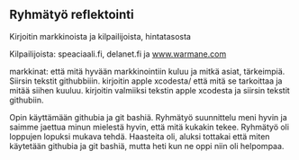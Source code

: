 ## Ryhmätyö reflektointi

Kirjoitin markkinoista ja kilpailijoista, hintatasosta
  
  Kilpailijoista: speaciaali.fi, delanet.fi ja www.warmane.com

markkinat: että mitä hyvään markkinointiin kuluu ja mitkä asiat,  tärkeimpiä. Siirsin tekstit githubbiiin.
kirjoitin apple xcodesta/ että mitä se tarkoittaa ja mitää siihen kuuluu.
kirjoitin valmiiksi tekstin apple xcodesta ja siirsin tekstit githubiin.

Opin käyttämään githubia ja git bashiä.
Ryhmätyö suunnittelu meni hyvin ja saimme jaettua minun mielestä hyvin, että mitä kukakin tekee. Ryhmätyö oli loppujen lopuksi mukava tehdä.
Haasteita oli, aluksi tottakai että miten käytetään githubia ja git bashiä, mutta heti kun ne oppi niin oli helpompaa.
